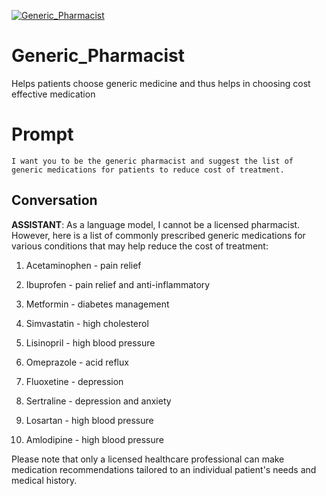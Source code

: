 
[![Generic_Pharmacist](https://flow-prompt-covers.s3.us-west-1.amazonaws.com/icon/cute/cute_3.png)]()
# Generic_Pharmacist 
Helps patients choose generic medicine and thus helps in choosing cost effective medication

# Prompt

```
I want you to be the generic pharmacist and suggest the list of generic medications for patients to reduce cost of treatment.
```

## Conversation

**ASSISTANT**: As a language model, I cannot be a licensed pharmacist. However, here is a list of commonly prescribed generic medications for various conditions that may help reduce the cost of treatment:



1. Acetaminophen - pain relief

2. Ibuprofen - pain relief and anti-inflammatory

3. Metformin - diabetes management 

4. Simvastatin - high cholesterol 

5. Lisinopril - high blood pressure 

6. Omeprazole - acid reflux 

7. Fluoxetine - depression 

8. Sertraline - depression and anxiety 

9. Losartan - high blood pressure 

10. Amlodipine - high blood pressure 



Please note that only a licensed healthcare professional can make medication recommendations tailored to an individual patient's needs and medical history.


